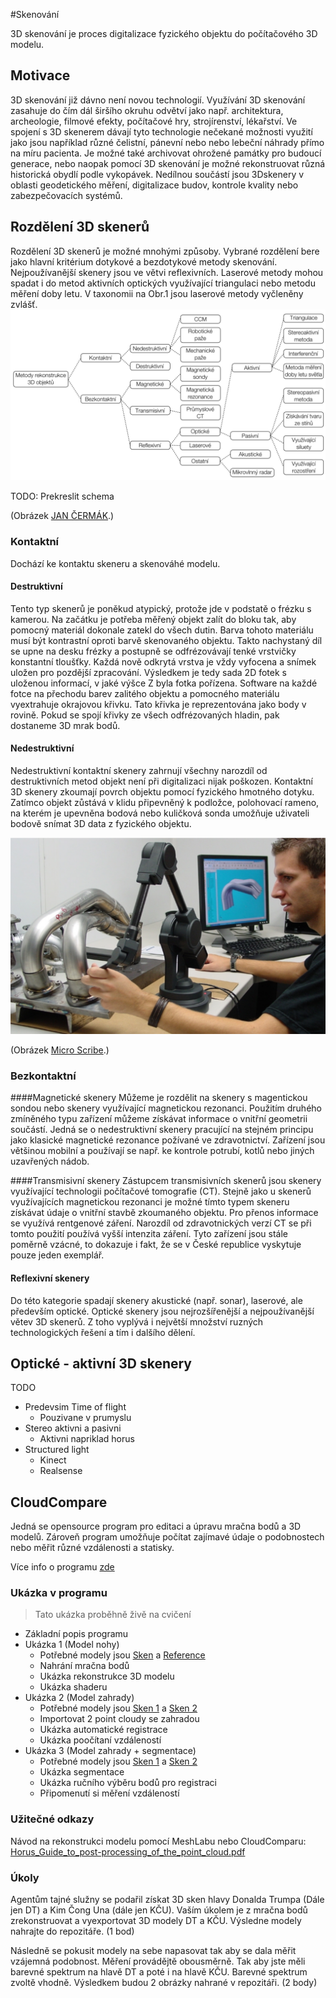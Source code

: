 #Skenování

3D skenování je proces digitalizace fyzického objektu do počítačového 3D modelu. 

## Motivace

3D skenování již dávno není novou technologií. Využívání 3D skenování zasahuje do čím dál širšího okruhu odvětví jako např. architektura, archeologie, filmové efekty, počítačové hry, strojírenství, lékařství. Ve spojení s 3D skenerem dávají tyto technologie nečekané možnosti využití jako jsou například různé čelistní, pánevní nebo nebo lebeční náhrady přímo na míru pacienta. Je možné také archivovat ohrožené památky pro budoucí generace, nebo naopak pomocí 3D skenování je možné rekonstruovat různá historická obydlí podle vykopávek. Nedílnou součástí jsou 3Dskenery v oblasti geodetického měření, digitalizace budov, kontrole kvality nebo zabezpečovacích systémů.

## Rozdělení 3D skenerů

Rozdělení 3D skenerů je možné mnohými způsoby. Vybrané rozdělení bere jako hlavní kritérium dotykové a bezdotykové metody skenování. Nejpoužívanější skenery jsou ve větvi reflexivních. Laserové metody mohou spadat i do metod aktivních optických využívající triangulaci nebo metodu měření doby letu. V taxonomii na Obr.1 jsou laserové metody vyčleněny zvlášť.
![Rozdělení](../images/scan/rozdeleni.png)

TODO: Prekreslit schema


(Obrázek [JAN ČERMÁK](https://www.vutbr.cz/www_base/zav_prace_soubor_verejne.php?file_id=103850).)

### Kontaktní
Dochází ke kontaktu skeneru a skenováhé modelu.

#### Destruktivní
Tento typ skenerů je poněkud atypický, protože jde v podstatě o frézku s kamerou. Na začátku je potřeba měřený objekt zalít do bloku tak, aby pomocný materiál dokonale zatekl do všech dutin. Barva tohoto materiálu musí být kontrastní oproti barvě skenovaného objektu. Takto nachystaný díl se upne na desku frézky a postupně se odfrézovávají tenké vrstvičky konstantní tloušťky. Každá nově odkrytá vrstva je vždy vyfocena a snímek uložen pro pozdější zpracování. Výsledkem je tedy sada 2D fotek s uloženou informací, v jaké výšce Z byla fotka pořízena. Software na každé fotce na přechodu barev zalitého objektu a pomocného materiálu vyextrahuje okrajovou křivku. Tato křivka je reprezentována jako body v rovině. Pokud se spojí křivky ze všech odfrézovaných hladin, pak dostaneme 3D mrak bodů.



#### Nedestruktivní
Nedestruktivní kontaktní skenery zahrnují všechny narozdíl od destruktivních metod objekt není při digitalizaci nijak poškozen. Kontaktní 3D skenery zkoumají povrch objektu pomocí fyzického hmotného dotyku. Zatímco objekt zůstává v klidu připevněný k podložce, polohovací rameno, na kterém je upevněna bodová nebo kuličková sonda umožňuje uživateli bodově snímat 3D data z fyzického objektu.

![Micro Scribe](../images/scan/micro_scribe.png)

(Obrázek [Micro Scribe](http://charlesschimp.blogspot.cz/2011/02/roland-microscribe.html).)

### Bezkontaktní

####Magnetické skenery
Můžeme je rozdělit na skenery s magentickou sondou nebo skenery využívající magnetickou rezonanci. Použitím druhého zmíněného typu zařízení můžeme získávat informace o vnitřní geometrii součástí. Jedná se o nedestruktivní skenery pracující na stejném principu jako klasické magnetické rezonance požívané ve zdravotnictví. Zařízení jsou většinou mobilní a používají se např. ke kontrole potrubí, kotlů nebo jiných uzavřených nádob.

####Transmisivní skenery
Zástupcem transmisivních skenerů jsou skenery využívající technologii počítačové tomografie (CT). Stejně jako u skenerů využívajících magnetickou rezonanci je možné tímto typem skeneru získávat údaje o vnitřní stavbě zkoumaného objektu. Pro přenos informace se využívá rentgenové záření. Narozdíl od zdravotnických verzí CT se při tomto použití používá vyšší intenzita záření. Tyto zařízení jsou stále poměrně vzácné, to dokazuje i fakt, že se v České republice vyskytuje pouze jeden exemplář.

#### Reflexivní skenery
Do této kategorie spadají skenery akustické (např. sonar), laserové, ale především optické. Optické skenery jsou nejrozšířenější a nejpoužívanější větev 3D skenerů. Z toho vyplývá i největší množství ruzných technologických řešení a tím i dalšího dělení.

## Optické - aktivní 3D skenery

TODO

 - Predevsim Time of flight
 	- Pouzivane v prumyslu 	
 - Stereo aktivni a pasivni
 	- Aktivni napriklad horus 
 - Structured light
 	- Kinect
 	- Realsense

## CloudCompare
Jedná se opensource program pro editaci a úpravu mračna bodů a 3D modelů. Zároveň program umožňuje počítat zajímavé údaje o podobnostech nebo měřit různé vzdálenosti a statisky.

Více info o programu [zde](http://www.cloudcompare.org)

### Ukázka v programu
> Tato ukázka proběhně živě na cvičení
 

 - Základní popis programu
 - Ukázka 1 (Model nohy)
	 - Potřebné modely jsou [Sken](../stls/scan/foot_scan.bin) a [Reference](../stls/scan/foot_reference.stl) 
	 - Nahrání mračna bodů
	 - Ukázka rekonstrukce 3D modelu
	 - Ukázka shaderu
 - Ukázka 2 (Model zahrady)
	 - Potřebné modely jsou [Sken 1](../stls/scan/garden1.bin) a [Sken 2](../stls/scan/garden2.bin)
	 - Importovat 2 point cloudy se zahradou
	 - Ukázka automatické registrace
	 - Ukázka poočítaní vzdáleností
 - Ukázka 3 (Model zahrady + segmentace)
	 - Potřebné modely jsou [Sken 1](../stls/scan/garden1.bin) a [Sken 2](../stls/scan/garden2.bin)
	 - Ukázka segmentace
	 - Ukázka ručního výběru bodů pro registraci
	 - Připomenutí si měření vzdáleností

### Užitečné odkazy
Návod na rekonstrukci modelu pomocí MeshLabu nebo CloudComparu:  [Horus_Guide_to_post-processing_of_the_point_cloud.pdf](https://storage.googleapis.com/bqcom15.statics.bq.com/prod/resources/manual/Horus_Guide_to_post-processing_of_the_point_cloud-1475833823.pdf)
 
### Úkoly

Agentům tajné služny se podařil získat 3D sken hlavy Donalda Trumpa (Dále jen DT) a Kim Čong Una (dále jen KČU). Vaším úkolem je z mračna bodů zrekonstruovat a vyexportovat 3D modely DT a KČU. Výsledne modely nahrajte do repozitáře. (1 bod)

Následně se pokusit modely na sebe napasovat tak aby se dala měřit vzájemná podobnost. Měření provádějtě obousměrně. Tak aby jste měli barevné spektrum na hlavě DT a poté i na hlavě KČU. Barevné spektrum zvoltě vhodně. Výsledkem budou 2 obrázky nahrané v repozitáři. (2 body)

